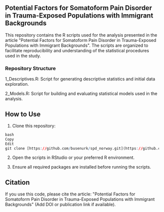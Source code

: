 ## Potential Factors for Somatoform Pain Disorder in Trauma-Exposed Populations with Immigrant Backgrounds
This repository contains the R scripts used for the analysis presented in the article "Potential Factors for Somatoform Pain Disorder in Trauma-Exposed Populations with Immigrant Backgrounds". The scripts are organized to facilitate reproducibility and understanding of the statistical procedures used in the study.

### Repository Structure
1_Descriptives.R: Script for generating descriptive statistics and initial data exploration.

2_Models.R: Script for building and evaluating statistical models used in the analysis.

## How to Use
1. Clone this repository:

``` r
bash
Copy
Edit
git clone [https://github.com/busenurk/spd_norway.git](https://github.com/busenurk/spd_norway.git)
```

2. Open the scripts in RStudio or your preferred R environment.

3. Ensure all required packages are installed before running the scripts.

## Citation
If you use this code, please cite the article: "Potential Factors for Somatoform Pain Disorder in Trauma-Exposed Populations with Immigrant Backgrounds" (Add DOI or publication link if available).
